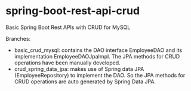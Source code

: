 # spring-boot-rest-api-crud
Basic Spring Boot Rest APIs with CRUD for MySQL

Branches:
- basic_crud_mysql: contains the DAO interface EmployeeDAO and its implementation EmployeeDAOJpaImpl. The JPA methods for CRUD operations have been manually developed.
- crud_spring_data_jpa: makes use of Spring data JPA (EmployeeRepository) to implement the DAO. So the JPA methods for CRUD operations are auto generated by Spring Data JPA.
